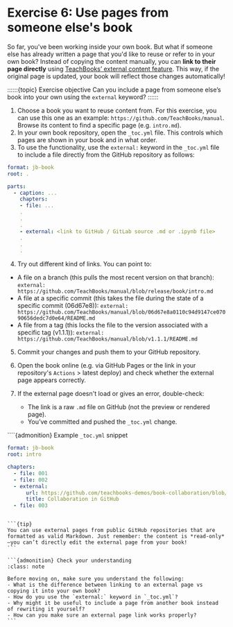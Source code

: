# Exercise 6: Use pages from someone else's book

So far, you've been working inside your own book. But what if someone else has already written a page that you'd like to reuse or refer to in your own book? Instead of copying the content manually, you can **link to their page directly** using [TeachBooks’ external content feature](https://teachbooks.io/manual/features/external_toc.html). This way, if the original page is updated, your book will reflect those changes automatically!

::::::{topic} Exercise objective
Can you include a page from someone else’s book into your own using the `external` keyword?
::::::

1. Choose a book you want to reuse content from. For this exercise, you can use this one as an example: `https://github.com/TeachBooks/manual`. Browse its content to find a specific page (e.g. `intro.md`).
2. In your own book repository, open the `_toc.yml` file. This controls which pages are shown in your book and in what order.
3. To use the functionality, use the `external:` keyword in the `_toc.yml` file to include a file directly from the GitHub repository as follows:

```yaml
format: jb-book
root: .

parts:
  - caption: ...
    chapters:
    - file: ...
    .
    .
    .
    - external: <link to GitHub / GitLab source .md or .ipynb file>
    .
    .
    .
```

4. Try out different kind of links. You can point to:
* A file on a branch (this pulls the most recent version on that branch): `external: https://github.com/TeachBooks/manual/blob/release/book/intro.md`
* A file at a specific commit (this takes the file during the state of a specific commit (06d67e8)): `external: https://github.com/TeachBooks/manual/blob/06d67e8a0110c94d9147ce07090656dedc7d0e64/README.md`
* A file from a tag (this locks the file to the version associated with a specific tag (v1.1.1)): `external: https://github.com/TeachBooks/manual/blob/v1.1.1/README.md`


5. Commit your changes and push them to your GitHub repository.
6. Open the book online (e.g. via GitHub Pages or the link in your repository's `Actions` > latest deploy) and check whether the external page appears correctly.
7. If the external page doesn't load or gives an error, double-check:

   * The link is a raw `.md` file on GitHub (not the preview or rendered page).
   * You’ve committed and pushed the `_toc.yml` change.


````{admonition} Example `_toc.yml` snippet

```yaml
format: jb-book
root: intro

chapters:
  - file: 001
  - file: 002
  - external:
      url: https://github.com/teachbooks-demos/book-collaboration/blob/main/004.md
      title: Collaboration in GitHub
  - file: 003
```

````

```{tip}
You can use external pages from public GitHub repositories that are formatted as valid Markdown. Just remember: the content is *read-only*—you can’t directly edit the external page from your book!
```

```{admonition} Check your understanding
:class: note

Before moving on, make sure you understand the following:
- What is the difference between linking to an external page vs copying it into your own book?
- How do you use the `external:` keyword in `_toc.yml`?
- Why might it be useful to include a page from another book instead of rewriting it yourself?
- How can you make sure an external page link works properly?
```
